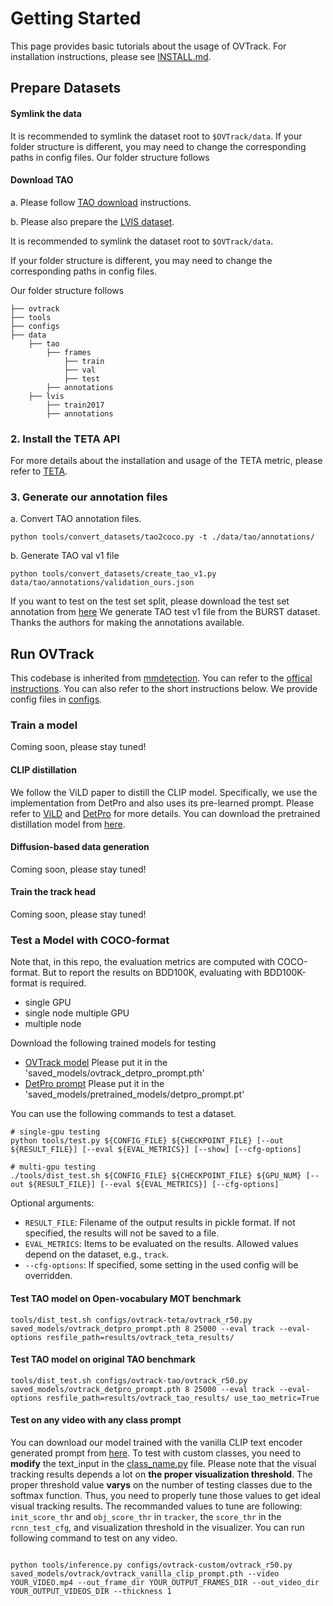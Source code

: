 # Getting Started
This page provides basic tutorials about the usage of OVTrack. For installation instructions, please see [INSTALL.md](INSTALL.md).

## Prepare Datasets

#### Symlink the data

It is recommended to symlink the dataset root to `$OVTrack/data`.
If your folder structure is different, you may need to change the corresponding paths in config files.
Our folder structure follows

#### Download TAO
a. Please follow [TAO download](https://github.com/TAO-Dataset/tao/blob/master/docs/download.md) instructions.

b. Please also prepare the [LVIS dataset](https://www.lvisdataset.org/).

It is recommended to symlink the dataset root to `$OVTrack/data`.

If your folder structure is different, you may need to change the corresponding paths in config files.

Our folder structure follows

```
├── ovtrack
├── tools
├── configs
├── data
    ├── tao
        ├── frames
            ├── train
            ├── val
            ├── test
        ├── annotations
    ├── lvis
        ├── train2017
        ├── annotations    
```

### 2. Install the TETA API

For more details about the installation and usage of the TETA metric, please refer to [TETA](../teta/README.md).



### 3. Generate our annotation files

a. Convert TAO annotation files.
```shell
python tools/convert_datasets/tao2coco.py -t ./data/tao/annotations/
```
b. Generate TAO val v1 file

```shell
python tools/convert_datasets/create_tao_v1.py data/tao/annotations/validation_ours.json
```
If you want to test on the test set split, please download the test set annotation from [here](https://drive.google.com/file/d/1Ug50Nrj0WDyAIpxZxedzz8nRQFMBeYZ7/view?usp=sharing)
We generate TAO test v1 file from the BURST dataset. Thanks the authors for making the annotations available.

## Run OVTrack
This codebase is inherited from [mmdetection](https://github.com/open-mmlab/mmdetection).
You can refer to the [offical instructions](https://github.com/open-mmlab/mmdetection/blob/master/docs/getting_started.md).
You can also refer to the short instructions below.
We provide config files in [configs](../configs).

### Train a model
Coming soon, please stay tuned!
#### CLIP distillation
We follow the ViLD paper to distill the CLIP model. Specifically, we use the implementation from DetPro and also uses its pre-learned prompt. Please refer to [ViLD](https://arxiv.org/abs/2104.13921) and [DetPro](https://github.com/dyabel/detpro) for more details.
You can download the pretrained distillation model from [here](https://drive.google.com/file/d/1XsBIBydGr1uqZQQu7NQ6eGYcmCNpYnDF/view?usp=sharing).

#### Diffusion-based data generation
Coming soon, please stay tuned!
#### Train the track head 
Coming soon, please stay tuned!


### Test a Model with COCO-format

Note that, in this repo, the evaluation metrics are computed with COCO-format.
But to report the results on BDD100K, evaluating with BDD100K-format is required.

- single GPU
- single node multiple GPU
- multiple node

Download the following trained models for testing

- [OVTrack model](https://drive.google.com/file/d/1vDAFRmuNMCwhKtW7KHONpzkooLysU8nX/view?usp=sharing) Please put it in the 'saved_models/ovtrack_detpro_prompt.pth'
- [DetPro prompt](https://drive.google.com/file/d/1N7ht5b44R2LgExhk0smWLydpTO-RuwMe/view?usp=sharing) Please put it in the 'saved_models/pretrained_models/detpro_prompt.pt'

You can use the following commands to test a dataset.

```shell
# single-gpu testing
python tools/test.py ${CONFIG_FILE} ${CHECKPOINT_FILE} [--out ${RESULT_FILE}] [--eval ${EVAL_METRICS}] [--show] [--cfg-options]

# multi-gpu testing
./tools/dist_test.sh ${CONFIG_FILE} ${CHECKPOINT_FILE} ${GPU_NUM} [--out ${RESULT_FILE}] [--eval ${EVAL_METRICS}] [--cfg-options]
```

Optional arguments:
- `RESULT_FILE`: Filename of the output results in pickle format. If not specified, the results will not be saved to a file.
- `EVAL_METRICS`: Items to be evaluated on the results. Allowed values depend on the dataset, e.g., `track`.
- `--cfg-options`: If specified, some setting in the used config will be overridden.


#### Test TAO model on Open-vocabulary MOT benchmark
```angular2html
tools/dist_test.sh configs/ovtrack-teta/ovtrack_r50.py saved_models/ovtrack_detpro_prompt.pth 8 25000 --eval track --eval-options resfile_path=results/ovtrack_teta_results/
```

#### Test TAO model on original TAO benchmark

```angular2html
tools/dist_test.sh configs/ovtrack-tao/ovtrack_r50.py saved_models/ovtrack_detpro_prompt.pth 8 25000 --eval track --eval-options resfile_path=results/ovtrack_tao_results/ use_tao_metric=True
```

#### Test on any video with any class prompt
You can download our model trained with the vanilla CLIP text encoder generated prompt from [here](https://drive.google.com/file/d/1FY4xJx3rUpFOx2HS2ntJ5caC2BL5evX8/view?usp=sharing).
To test with custom classes, you need to **modify** the text_input in the [class_name.py](../ovtrack/models/roi_heads/class_name.py) file.
Please note that the visual tracking results depends a lot on **the proper visualization threshold**. The proper threshold value **varys** on the number of testing classes due to the softmax function. 
Thus, you need to properly tune those values to get ideal visual tracking results. The recommanded values to tune are following: `init_score_thr` and `obj_score_thr` in `tracker`, the `score_thr` in the `rcnn_test_cfg`, and visualization threshold in the visualizer.
You can run following command to test on any video.
```angular2html

python tools/inference.py configs/ovtrack-custom/ovtrack_r50.py saved_models/ovtrack/ovtrack_vanilla_clip_prompt.pth --video YOUR_VIDEO.mp4 --out_frame_dir YOUR_OUTPUT_FRAMES_DIR --out_video_dir YOUR_OUTPUT_VIDEOS_DIR --thickness 1
```

   
